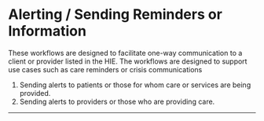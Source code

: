 # Alerting / Sending Reminders or Information

These workflows are designed to facilitate one-way communication to a client or provider listed in the HIE. The workflows are designed to support use cases such as care reminders or crisis communications

1. Sending alerts to patients or those for whom care or services are being provided.
2. Sending alerts to providers or those who are providing care.

****
